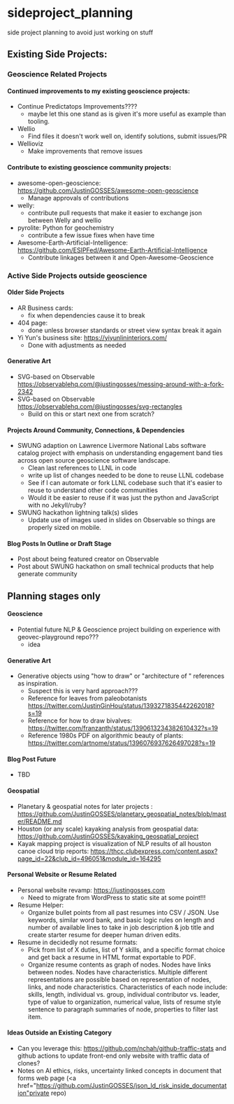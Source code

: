 # sideproject_planning
side project planning to avoid just working on stuff

## Existing Side Projects:
### Geoscience Related Projects
#### Continued improvements to my existing geoscience projects:
- Continue Predictatops Improvements????
  - maybe let this one stand as is given it's more useful as example than tooling.
- Wellio
  - Find files it doesn't work well on, identify solutions, submit issues/PR
- Wellioviz
  - Make improvements that remove issues
#### Contribute to existing geoscience community projects:
- awesome-open-geoscience: https://github.com/JustinGOSSES/awesome-open-geoscience
  - Manage approvals of contributions
- welly:
  - contribute pull requests that make it easier to exchange json between Welly and wellio
- pyrolite: Python for geochemistry
  - contribute a few issue fixes when have time
- Awesome-Earth-Artificial-Intelligence:  https://github.com/ESIPFed/Awesome-Earth-Artificial-Intelligence
  - Contribute linkages between it and Open-Awesome-Geoscience

### Active Side Projects outside geoscience
#### Older Side Projects
- AR Business cards:
  - fix when dependencies cause it to break
- 404 page: 
  - done unless browser standards or street view syntax break it again
- Yi Yun's business site: https://yiyunlininteriors.com/
  - Done with adjustments as needed

#### Generative Art
- SVG-based on Observable https://observablehq.com/@justingosses/messing-around-with-a-fork-2342
- SVG-based on Observable https://observablehq.com/@justingosses/svg-rectangles
  - Build on this or start next one from scratch?

#### Projects Around Community, Connections, & Dependencies
- SWUNG adaption on Lawrence Livermore National Labs software catalog project with emphasis on understanding engagement band ties across open source geoscience software landscape.
  - Clean last references to LLNL in code
  - write up list of changes needed to be done to reuse LLNL codebase
  - See if I can automate or fork LLNL codebase such that it's easier to reuse to understand other code communities
  - Would it be easier to reuse if it was just the python and JavaScript with no Jekyll/ruby?
- SWUNG hackathon lightning talk(s) slides
  - Update use of images used in slides on Observable so things are properly sized on mobile.

#### Blog Posts In Outline or Draft Stage
- Post about being featured creator on Observable
- Post about SWUNG hackathon on small technical products that help generate community

## Planning stages only
#### Geoscience
- Potential future NLP & Geoscience project building on experience with geovec-playground repo???
  - idea

#### Generative Art 
- Generative objects using "how to draw" or "architecture of " references as inspiration. 
  - Suspect this is very hard approach???
  - Reference for leaves from paleobotanists https://twitter.com/JustinGinHou/status/1393271835442262018?s=19
  - Reference for how to draw bivalves: https://twitter.com/franzanth/status/1390613234382610432?s=19
  - Reference 1980s PDF on algorithmic beauty of plants: https://twitter.com/artnome/status/1396076937626497028?s=19

#### Blog Post Future
 - TBD

#### Geospatial
- Planetary & geospatial notes for later projects : https://github.com/JustinGOSSES/planetary_geospatial_notes/blob/master/README.md
- Houston (or any scale) kayaking analysis from geospatial data: https://github.com/JustinGOSSES/kayaking_geospatial_project
- Kayak mapping project is visualization of NLP results of all houston canoe cloud trip reports: https://thcc.clubexpress.com/content.aspx?page_id=22&club_id=496051&module_id=164295

#### Personal Website or Resume Related 
- Personal website revamp: https://justingosses.com
  - Need to migrate from WordPress to static site at some point!!!
- Resume Helper:
  - Organize bullet points from all past resumes into CSV / JSON. Use keywords, similar word bank, and basic logic rules on length and number of available lines to take in job description & job title and create starter resume for deeper human driven edits.
- Resume in decidedly not resume formats: 
  - Pick from list of X duties, list of Y skills, and a specific format choice and get back a resume in HTML format exportable to PDF.
  - Organize resume contents as graph of nodes. Nodes have links between nodes. Nodes have characteristics. Multiple different representations are possible based on representation of nodes, links, and node characteristics. Characteristics of each node include: skills, length, individual vs. group, individual contributor vs. leader, type of value to organization, numerical value, lists of resume style sentence to paragraph summaries of node, properties to filter last item.

#### Ideas Outside an Existing Category
- Can you leverage this: https://github.com/nchah/github-traffic-stats and github actions to update front-end only website with traffic data of clones?
- Notes on AI ethics, risks, uncertainty linked concepts in document that forms web page (<a href="https://github.com/JustinGOSSES/json_ld_risk_inside_documentation"private repo</a>) 

